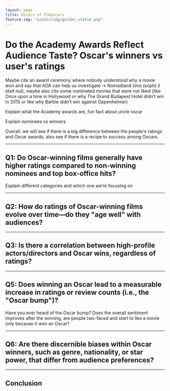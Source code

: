 ```yaml
---
layout: page
title: Oscars of FlOpscars
feature-img: "assets/img/golden_statue.png"
---
```


# Do the Academy Awards Reflect Audience Taste? Oscar's winners vs user's ratings


Maybe cite an award ceremony where nobody understood why a movie won and say that ADA can help us investigate → Nomadland (imo (soph) il était nul), maybe also cite some nominated movies that were not liked (like Once upon a time in Hollywood or why The Grand Budapest Hotel didn’t win in 2015 or like why Barbie didn’t win against Oppenheimer)

Explain what the Academy awards are, fun fact about uncle oscar

Explain nominees vs winners

Overall: we will see if there is a big difference between the people's ratings and Oscar awards, also see if there is a recipe to success among Oscars.

* * *

## Q1: Do Oscar-winning films generally have higher ratings compared to non-winning nominees and top box-office hits?

Explain different categories and which one we’re focusing on

* * *

## Q2: How do ratings of Oscar-winning films evolve over time—do they "age well" with audiences?

* * *

## Q3: Is there a correlation between high-profile actors/directors and Oscar wins, regardless of ratings?

* * *

## Q5: Does winning an Oscar lead to a measurable increase in ratings or review counts (i.e., the "Oscar bump")?

Have you ever heard of the Oscar bump? Does the overall sentiment improves after the winning, are people two-faced and start to like a movie only because it won an Oscar?

* * *

## Q6: Are there discernible biases within Oscar winners, such as genre, nationality, or star power, that differ from audience preferences?

* * *

## Conclusion


